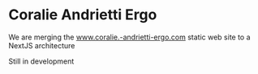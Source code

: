 # Coralie Andrietti Ergo

We are merging the www.coralie.-andrietti-ergo.com static web site to a NextJS architecture

Still in development
